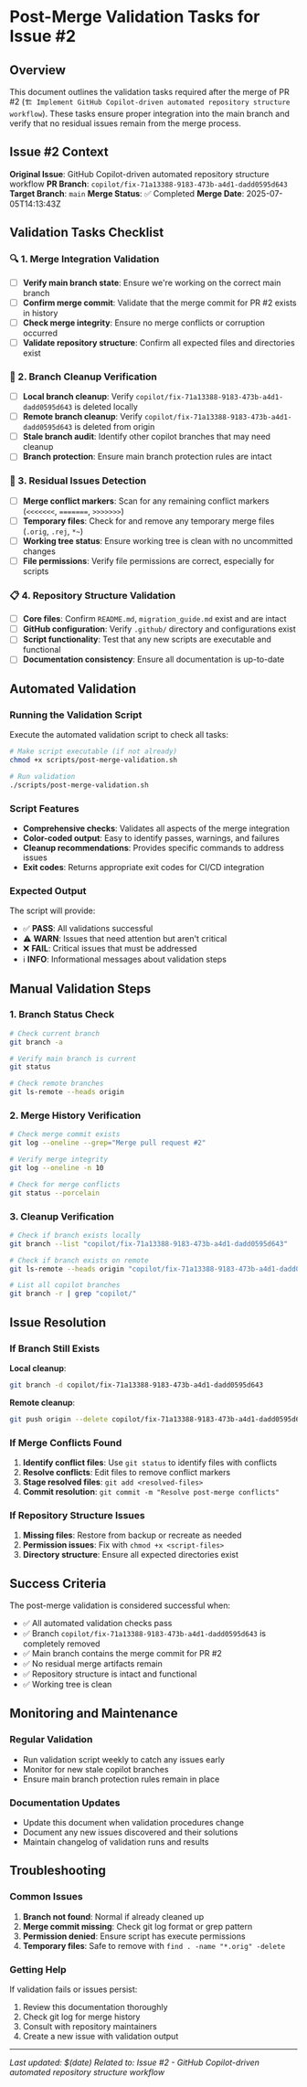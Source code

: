 # Post-Merge Validation Tasks for Issue #2

## Overview

This document outlines the validation tasks required after the merge of PR #2 (`🏗️ Implement GitHub Copilot-driven automated repository structure workflow`). These tasks ensure proper integration into the main branch and verify that no residual issues remain from the merge process.

## Issue #2 Context

**Original Issue**: GitHub Copilot-driven automated repository structure workflow
**PR Branch**: `copilot/fix-71a13388-9183-473b-a4d1-dadd0595d643`
**Target Branch**: `main`
**Merge Status**: ✅ Completed
**Merge Date**: 2025-07-05T14:13:43Z

## Validation Tasks Checklist

### 🔍 1. Merge Integration Validation
- [ ] **Verify main branch state**: Ensure we're working on the correct main branch
- [ ] **Confirm merge commit**: Validate that the merge commit for PR #2 exists in history
- [ ] **Check merge integrity**: Ensure no merge conflicts or corruption occurred
- [ ] **Validate repository structure**: Confirm all expected files and directories exist

### 🧹 2. Branch Cleanup Verification
- [ ] **Local branch cleanup**: Verify `copilot/fix-71a13388-9183-473b-a4d1-dadd0595d643` is deleted locally
- [ ] **Remote branch cleanup**: Verify `copilot/fix-71a13388-9183-473b-a4d1-dadd0595d643` is deleted from origin
- [ ] **Stale branch audit**: Identify other copilot branches that may need cleanup
- [ ] **Branch protection**: Ensure main branch protection rules are intact

### 🔧 3. Residual Issues Detection
- [ ] **Merge conflict markers**: Scan for any remaining conflict markers (`<<<<<<<`, `=======`, `>>>>>>>`)
- [ ] **Temporary files**: Check for and remove any temporary merge files (`.orig`, `.rej`, `*~`)
- [ ] **Working tree status**: Ensure working tree is clean with no uncommitted changes
- [ ] **File permissions**: Verify file permissions are correct, especially for scripts

### 📋 4. Repository Structure Validation
- [ ] **Core files**: Confirm `README.md`, `migration_guide.md` exist and are intact
- [ ] **GitHub configuration**: Verify `.github/` directory and configurations exist
- [ ] **Script functionality**: Test that any new scripts are executable and functional
- [ ] **Documentation consistency**: Ensure all documentation is up-to-date

## Automated Validation

### Running the Validation Script

Execute the automated validation script to check all tasks:

```bash
# Make script executable (if not already)
chmod +x scripts/post-merge-validation.sh

# Run validation
./scripts/post-merge-validation.sh
```

### Script Features

- **Comprehensive checks**: Validates all aspects of the merge integration
- **Color-coded output**: Easy to identify passes, warnings, and failures
- **Cleanup recommendations**: Provides specific commands to address issues
- **Exit codes**: Returns appropriate exit codes for CI/CD integration

### Expected Output

The script will provide:
- ✅ **PASS**: All validations successful
- ⚠️ **WARN**: Issues that need attention but aren't critical
- ❌ **FAIL**: Critical issues that must be addressed
- ℹ️ **INFO**: Informational messages about validation steps

## Manual Validation Steps

### 1. Branch Status Check
```bash
# Check current branch
git branch -a

# Verify main branch is current
git status

# Check remote branches
git ls-remote --heads origin
```

### 2. Merge History Verification
```bash
# Check merge commit exists
git log --oneline --grep="Merge pull request #2"

# Verify merge integrity
git log --oneline -n 10

# Check for merge conflicts
git status --porcelain
```

### 3. Cleanup Verification
```bash
# Check if branch exists locally
git branch --list "copilot/fix-71a13388-9183-473b-a4d1-dadd0595d643"

# Check if branch exists on remote
git ls-remote --heads origin "copilot/fix-71a13388-9183-473b-a4d1-dadd0595d643"

# List all copilot branches
git branch -r | grep "copilot/"
```

## Issue Resolution

### If Branch Still Exists

**Local cleanup**:
```bash
git branch -d copilot/fix-71a13388-9183-473b-a4d1-dadd0595d643
```

**Remote cleanup**:
```bash
git push origin --delete copilot/fix-71a13388-9183-473b-a4d1-dadd0595d643
```

### If Merge Conflicts Found

1. **Identify conflict files**: Use `git status` to identify files with conflicts
2. **Resolve conflicts**: Edit files to remove conflict markers
3. **Stage resolved files**: `git add <resolved-files>`
4. **Commit resolution**: `git commit -m "Resolve post-merge conflicts"`

### If Repository Structure Issues

1. **Missing files**: Restore from backup or recreate as needed
2. **Permission issues**: Fix with `chmod +x <script-files>`
3. **Directory structure**: Ensure all expected directories exist

## Success Criteria

The post-merge validation is considered successful when:

- ✅ All automated validation checks pass
- ✅ Branch `copilot/fix-71a13388-9183-473b-a4d1-dadd0595d643` is completely removed
- ✅ Main branch contains the merge commit for PR #2
- ✅ No residual merge artifacts remain
- ✅ Repository structure is intact and functional
- ✅ Working tree is clean

## Monitoring and Maintenance

### Regular Validation

- Run validation script weekly to catch any issues early
- Monitor for new stale copilot branches
- Ensure main branch protection rules remain in place

### Documentation Updates

- Update this document when validation procedures change
- Document any new issues discovered and their solutions
- Maintain changelog of validation runs and results

## Troubleshooting

### Common Issues

1. **Branch not found**: Normal if already cleaned up
2. **Merge commit missing**: Check git log format or grep pattern
3. **Permission denied**: Ensure script has execute permissions
4. **Temporary files**: Safe to remove with `find . -name "*.orig" -delete`

### Getting Help

If validation fails or issues persist:
1. Review this documentation thoroughly
2. Check git log for merge history
3. Consult with repository maintainers
4. Create a new issue with validation output

---

*Last updated: $(date)*
*Related to: Issue #2 - GitHub Copilot-driven automated repository structure workflow*